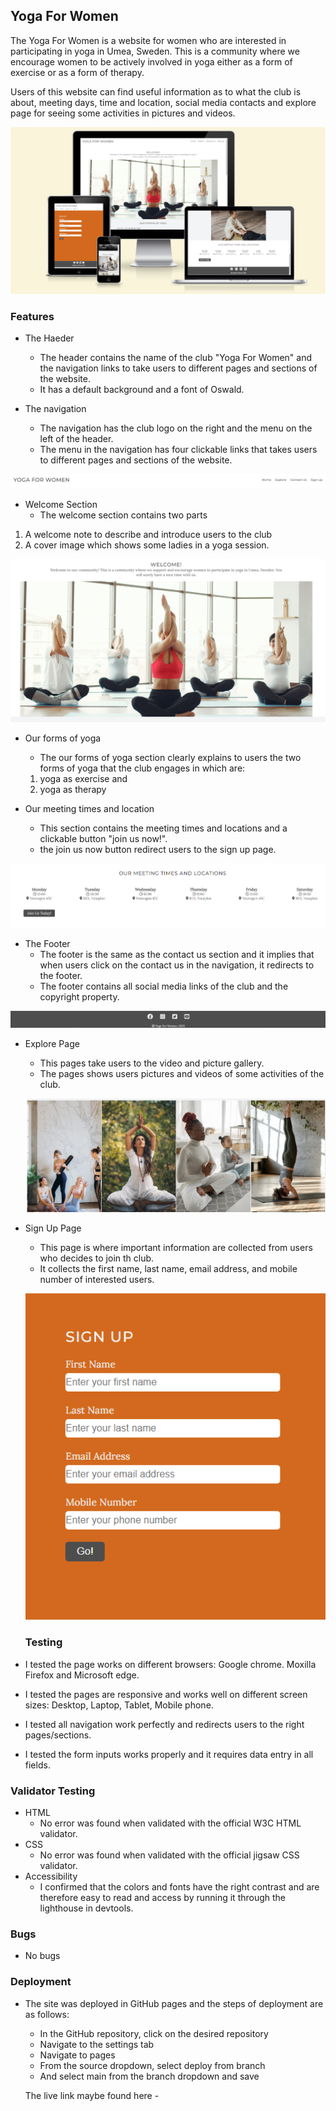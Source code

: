 ## Yoga For Women

The Yoga For Women is a website for women who are interested in participating in yoga in Umea, Sweden. This is a community where we encourage women to be actively involved in yoga either as a form of exercise or as a form of therapy.

Users of this website can find useful information as to what the club is about, meeting days, time and location, social media contacts and explore page for seeing some activities in pictures and videos.

![Display of website on all screen sizes](documentation/all-screen-sizes.PNG)

### Features

- The Haeder

  - The header contains the name of the club "Yoga For Women" and the navigation links to take users to different pages and sections of the website.
  - It has a default background and a font of Oswald.

- The navigation
  - The navigation has the club logo on the right and the menu on the left of the header.
  - The menu in the navigation has four clickable links that takes users to different pages and sections of the website.

![Header and navigation of the website](documentation/header.PNG)

- Welcome Section
  - The welcome section contains two parts

1. A welcome note to describe and introduce users to the club
2. A cover image which shows some ladies in a yoga session.

![Picture of five ladies during a yoga session](documentation/welcome.PNG)

- Our forms of yoga

  - The our forms of yoga section clearly explains to users the two forms of yoga that the club engages in which are:

  1. yoga as exercise and
  2. yoga as therapy

- Our meeting times and location
  - This section contains the meeting times and locations and a clickable button "join us now!".
  - the join us now button redirect users to the sign up page.

![Meeting times and locations](documentation/meeting-times.PNG)

- The Footer
  - The footer is the same as the contact us section and it implies that when users click on the contact us in the navigation, it redirects to the footer.
  - The footer contains all social media links of the club and the copyright property.

![The footer with all social media link](documentation/footer_contact-us.PNG)

- Explore Page

  - This pages take users to the video and picture gallery.
  - The pages shows users pictures and videos of some activities of the club.

  ![Explore page](documentation/Explore-page.PNG)

* Sign Up Page

  - This page is where important information are collected from users who decides to join th club.
  - It collects the first name, last name, email address, and mobile number of interested users.

  ![Sign Up page form](documentation/Sign-up-page.PNG)

  ### Testing

- I tested the page works on different browsers: Google chrome. Moxilla Firefox and Microsoft edge.

* I tested the pages are responsive and works well on different screen sizes: Desktop, Laptop, Tablet, Mobile phone.

- I tested all navigation work perfectly and redirects users to the right pages/sections.

* I tested the form inputs works properly and it requires data entry in all fields.

### Validator Testing

- HTML
  - No error was found when validated with the official W3C HTML validator.
- CSS
  - No error was found when validated with the official jigsaw CSS validator.
- Accessibility
  - I confirmed that the colors and fonts have the right contrast and are therefore easy to read and access by running it through the lighthouse in devtools.

### Bugs

- No bugs

### Deployment

- The site was deployed in GitHub pages and the steps of deployment are as follows:

  - In the GitHub repository, click on the desired repository
  - Navigate to the settings tab
  - Navigate to pages
  - From the source dropdown, select deploy from branch
  - And select main from the branch dropdown and save

  The live link maybe found here -
